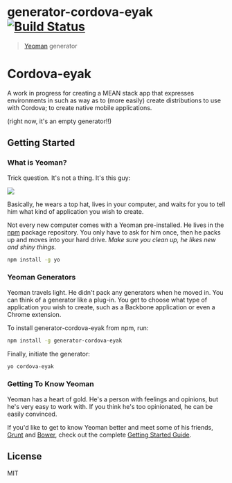 # generator-cordova-eyak [![Build Status](https://secure.travis-ci.org/dougbtv/generator-cordova-eyak.png?branch=master)](https://travis-ci.org/dougbtv/generator-cordova-eyak)

> [Yeoman](http://yeoman.io) generator

# Cordova-eyak

A work in progress for creating a MEAN stack app that expresses environments in such as way as to (more easily) create distributions to use with Cordova; to create native mobile applications.

(right now, it's an empty generator!!)

## Getting Started

### What is Yeoman?

Trick question. It's not a thing. It's this guy:

![](http://i.imgur.com/JHaAlBJ.png)

Basically, he wears a top hat, lives in your computer, and waits for you to tell him what kind of application you wish to create.

Not every new computer comes with a Yeoman pre-installed. He lives in the [npm](https://npmjs.org) package repository. You only have to ask for him once, then he packs up and moves into your hard drive. *Make sure you clean up, he likes new and shiny things.*

```bash
npm install -g yo
```

### Yeoman Generators

Yeoman travels light. He didn't pack any generators when he moved in. You can think of a generator like a plug-in. You get to choose what type of application you wish to create, such as a Backbone application or even a Chrome extension.

To install generator-cordova-eyak from npm, run:

```bash
npm install -g generator-cordova-eyak
```

Finally, initiate the generator:

```bash
yo cordova-eyak
```

### Getting To Know Yeoman

Yeoman has a heart of gold. He's a person with feelings and opinions, but he's very easy to work with. If you think he's too opinionated, he can be easily convinced.

If you'd like to get to know Yeoman better and meet some of his friends, [Grunt](http://gruntjs.com) and [Bower](http://bower.io), check out the complete [Getting Started Guide](https://github.com/yeoman/yeoman/wiki/Getting-Started).


## License

MIT
